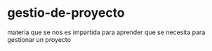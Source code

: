 # gestio-de-proyecto
materia que se  nos es impartida para aprender que se necesita para gestionar un proyecto

